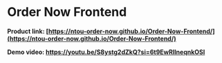 # Order Now Frontend

**Product link: [https://ntou-order-now.github.io/Order-Now-Frontend/](https://ntou-order-now.github.io/Order-Now-Frontend/)**

**Demo video: https://youtu.be/S8ystg2dZkQ?si=6t9EwRlIneqnkOSI**
